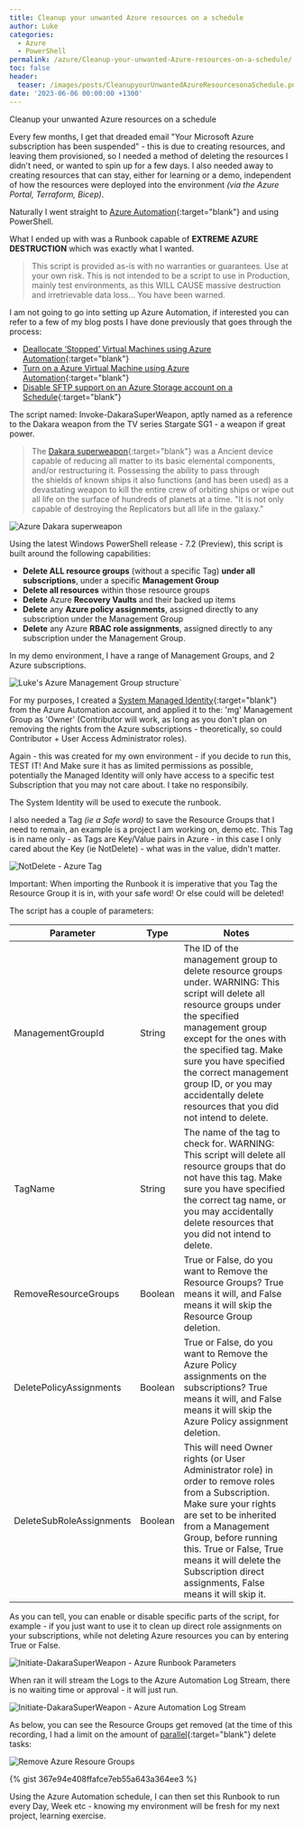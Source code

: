 ```yaml
---
title: Cleanup your unwanted Azure resources on a schedule
author: Luke
categories:
  - Azure
  - PowerShell
permalink: /azure/Cleanup-your-unwanted-Azure-resources-on-a-schedule/
toc: false
header:
  teaser: /images/posts/CleanupyourUnwantedAzureResourcesonaSchedule.png
date: '2023-06-06 00:00:00 +1300'
---
```


Cleanup your unwanted Azure resources on a schedule

Every few months, I get that dreaded email "Your Microsoft Azure subscription has been suspended" - this is due to creating resources, and leaving them provisioned, so I needed a method of deleting the resources I didn't need, or wanted to spin up for a few days. I also needed away to creating resources that can stay, either for learning or a demo, independent of how the resources were deployed into the environment *(via the Azure Portal, Terraform, Bicep)*.

Naturally I went straight to [Azure Automation](https://learn.microsoft.com/azure/automation/?WT.mc_id=AZ-MVP-5004796 "Azure Automation documentation"){:target="blank"} and using PowerShell.

What I ended up with was a Runbook capable of **EXTREME AZURE DESTRUCTION** which was exactly what I wanted.

> This script is provided as-is with no warranties or guarantees. Use at your own risk. This is not intended to be a script to use in Production, mainly test environments, as this WILL CAUSE massive destruction and irretrievable data loss... You have been warned.

I am not going to go into setting up Azure Automation, if interested you can refer to a few of my blog posts I have done previously that goes through the process:

* [Deallocate ‘Stopped’ Virtual Machines using Azure Automation](https://luke.geek.nz/azure/deallocate-stopped-virtual-machines-using-azure-automation/ "Deallocate ‘Stopped’ Virtual Machines using Azure Automation"){:target="blank"}
* [Turn on a Azure Virtual Machine using Azure Automation](https://luke.geek.nz/azure/turn-on-a-azure-virtual-machine-using-azure-automation/ "Turn on a Azure Virtual Machine using Azure Automation"){:target="blank"}
* [Disable SFTP support on an Azure Storage account on a Schedule](https://luke.geek.nz/azure/disable-sftp-support-on-an-azure-storage-account-on-a-schedule/ "Disable SFTP support on an Azure Storage account on a Schedule"){:target="blank"}

The script named: Invoke-DakaraSuperWeapon, aptly named as a reference to the Dakara weapon from the TV series Stargate SG1 - a weapon if great power.

> The [Dakara superweapon](https://stargate.fandom.com/wiki/Dakara_superweapon){:target="blank"} was a Ancient device capable of reducing all matter to its basic elemental components, and/or restructuring it. Possessing the ability to pass through the shields of known ships it also functions (and has been used) as a devastating weapon to kill the entire crew of orbiting ships or wipe out all life on the surface of hundreds of planets at a time. "It is not only capable of destroying the Replicators but all life in the galaxy."

![Azure Dakara superweapon](/images/posts/CleanupyourUnwantedAzureResourcesonaSchedule.png "Azure Dakara superweapon")

Using the latest Windows PowerShell release - 7.2 (Preview), this script is built around the following capabilities:

* **Delete ALL resource groups** (without a specific Tag) **under all subscriptions**, under a specific **Management Group**
* **Delete all resources** within those resource groups
* **Delete** Azure **Recovery Vaults** and their backed up items
* **Delete** any **Azure policy assignments**, assigned directly to any subscription under the Management Group
* **Delete** any Azure **RBAC role assignments**, assigned directly to any subscription under the Management Group.

In my demo environment, I have a range of Management Groups, and 2 Azure subscriptions.

![Luke's Azure Management Group structure](/images/posts/VisualStudio_Luke_MG_Structure.png "Luke's Azure Management Group structure")\`

For my purposes, I created a [System Managed Identity](https://learn.microsoft.com/azure/automation/enable-managed-identity-for-automation?WT.mc_id=AZ-MVP-5004796 "Using a system-assigned managed identity for an Azure Automation account"){:target="blank"} from the Azure Automation account, and applied it to the: 'mg' Management Group as 'Owner' (Contributor will work, as long as you don't plan on removing the rights from the Azure subscriptions - theoretically, so could Contributor + User Access Administrator roles).

Again - this was created for my own environment - if you decide to run this, TEST IT! And Make sure it has as limited permissions as possible, potentially the Managed Identity will only have access to a specific test Subscription that you may not care about. I take no responsibily.

The System Identity will be used to execute the runbook.

I also needed a Tag *(ie a Safe word)* to save the Resource Groups that I need to remain, an example is a project I am working on, demo etc. This Tag is in name only - as Tags are Key/Value pairs in Azure - in this case I only cared about the Key (ie NotDelete) - what was in the value, didn't matter.

![NotDelete - Azure Tag](/images/posts/Initiate-DakaraSuperWeapon_SafeWord.png "NotDelete - Azure Tag")

Important: When importing the Runbook it is imperative that you Tag the Resource Group it is in, with your safe word! Or else could will be deleted!

The script has a couple of parameters:

| Parameter                | Type    | Notes                                                                                                                                                                                                                                                                                                                                           |
| ------------------------ | ------- | ----------------------------------------------------------------------------------------------------------------------------------------------------------------------------------------------------------------------------------------------------------------------------------------------------------------------------------------------- |
| ManagementGroupId        | String  | The ID of the management group to delete resource groups under. WARNING: This script will delete all resource groups under the specified management group except for the ones with the specified tag. Make sure you have specified the correct management group ID, or you may accidentally delete resources that you did not intend to delete. |
| TagName                  | String  | The name of the tag to check for. WARNING: This script will delete all resource groups that do not have this tag. Make sure you have specified the correct tag name, or you may accidentally delete resources that you did not intend to delete.                                                                                                |
| RemoveResourceGroups     | Boolean | True or False, do you want to Remove the Resource Groups? True means it will, and False means it will skip the Resource Group deletion.                                                                                                                                                                                                         |
| DeletePolicyAssignments  | Boolean | True or False, do you want to Remove the Azure Policy assignments on the subscriptions? True means it will, and False means it will skip the Azure Policy assignment deletion.                                                                                                                                                                  |
| DeleteSubRoleAssignments | Boolean | This will need Owner rights (or User Administrator role) in order to remove roles from a Subscription. Make sure your rights are set to be inherited from a Management Group, before running this. True or False, True means it will delete the Subscription direct assignments, False means it will skip it.                                   |

As you can tell, you can enable or disable specific parts of the script, for example - if you just want to use it to clean up direct role assignments on your subscriptions, while not deleting Azure resources you can by entering True or False.

![Initiate-DakaraSuperWeapon - Azure Runbook Parameters](/images/posts/Initiate-DakaraSuperWeapon_Parameters.png "Initiate-DakaraSuperWeapon - Azure Runbook Parameters")

When ran it will stream the Logs to the Azure Automation Log Stream, there is no waiting time or approval - it will just run.

![Initiate-DakaraSuperWeapon - Azure Automation Log Stream](/images/posts/Initiate-DakaraSuperWeapon_Delete.png "Initiate-DakaraSuperWeapon - Azure Automation Log Stream")

As below, you can see the Resource Groups get removed (at the time of this recording, I had a limit on the amount of [parallel](https://devblogs.microsoft.com/powershell/powershell-foreach-object-parallel-feature/?WT.mc_id=AZ-MVP-5004796 "PowerShell ForEach-Object Parallel Feature"){:target="blank"} delete tasks:

![Remove Azure Resoure Groups](/images/posts/Remove_AzResource.gif "Remove Azure Resoure Groups")

{% gist 367e94e408ffafce7eb55a643a364ee3 %}

Using the Azure Automation schedule, I can then set this Runbook to run every Day, Week etc - knowing my environment will be fresh for my next project, learning exercise.

